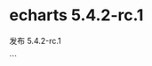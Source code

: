 # echarts 5.4.2-rc.1

<div data-pjax="true" data-test-selector="body-content" data-view-component="true" class="markdown-body my-3">
  <p>发布 5.4.2-rc.1</p>
</div>
```